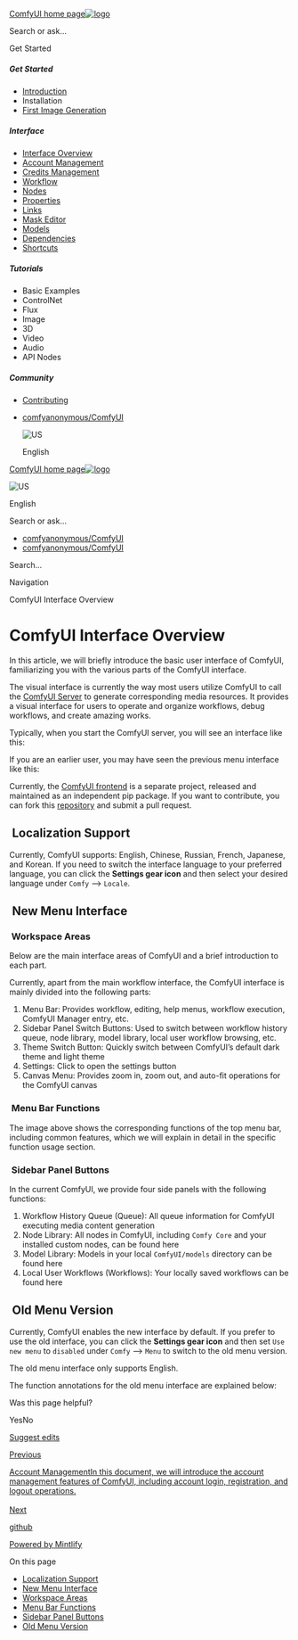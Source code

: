 [ComfyUI home page![logo](https://mintlify.s3.us-west-1.amazonaws.com/dripart/logo.png)](http://docs.comfy.org/)

Search or ask...

Get Started

##### Get Started

- [Introduction](http://docs.comfy.org/get_started/introduction)
- Installation
- [First Image Generation](http://docs.comfy.org/get_started/first_generation)

##### Interface

- [Interface Overview](http://docs.comfy.org/interface/overview)
- [Account Management](http://docs.comfy.org/interface/user)
- [Credits Management](http://docs.comfy.org/interface/credits)
- [Workflow](http://docs.comfy.org/essentials/core-concepts/workflow)
- [Nodes](http://docs.comfy.org/essentials/core-concepts/nodes)
- [Properties](http://docs.comfy.org/essentials/core-concepts/properties)
- [Links](http://docs.comfy.org/essentials/core-concepts/links)
- [Mask Editor](http://docs.comfy.org/interface/maskeditor)
- [Models](http://docs.comfy.org/essentials/core-concepts/models)
- [Dependencies](http://docs.comfy.org/essentials/core-concepts/dependencies)
- [Shortcuts](http://docs.comfy.org/interface/shortcuts)

##### Tutorials

- Basic Examples
- ControlNet
- Flux
- Image
- 3D
- Video
- Audio
- API Nodes

##### Community

- [Contributing](http://docs.comfy.org/community/contributing)

<!--THE END-->

- [comfyanonymous/ComfyUI](https://github.com/comfyanonymous/ComfyUI)
  
  ![US](https://purecatamphetamine.github.io/country-flag-icons/1x1/US.svg)
  
  English

[ComfyUI home page![logo](https://mintlify.s3.us-west-1.amazonaws.com/dripart/logo.png)](http://docs.comfy.org/)

![US](https://purecatamphetamine.github.io/country-flag-icons/1x1/US.svg)

English

Search or ask...

- [comfyanonymous/ComfyUI](https://github.com/comfyanonymous/ComfyUI)
- [comfyanonymous/ComfyUI](https://github.com/comfyanonymous/ComfyUI)

Search...

Navigation

ComfyUI Interface Overview

# ComfyUI Interface Overview

In this article, we will briefly introduce the basic user interface of ComfyUI, familiarizing you with the various parts of the ComfyUI interface.

The visual interface is currently the way most users utilize ComfyUI to call the [ComfyUI Server](http://docs.comfy.org/essentials/comfyui-server/comms_overview) to generate corresponding media resources. It provides a visual interface for users to operate and organize workflows, debug workflows, and create amazing works.

Typically, when you start the ComfyUI server, you will see an interface like this:

If you are an earlier user, you may have seen the previous menu interface like this:

Currently, the [ComfyUI frontend](https://github.com/Comfy-Org/ComfyUI_frontend) is a separate project, released and maintained as an independent pip package. If you want to contribute, you can fork this [repository](https://github.com/Comfy-Org/ComfyUI_frontend) and submit a pull request.

## [​](http://docs.comfy.org#localization-support) Localization Support

Currently, ComfyUI supports: English, Chinese, Russian, French, Japanese, and Korean. If you need to switch the interface language to your preferred language, you can click the **Settings gear icon** and then select your desired language under `Comfy` —&gt; `Locale`.

## [​](http://docs.comfy.org#new-menu-interface) New Menu Interface

### [​](http://docs.comfy.org#workspace-areas) Workspace Areas

Below are the main interface areas of ComfyUI and a brief introduction to each part.

Currently, apart from the main workflow interface, the ComfyUI interface is mainly divided into the following parts:

1. Menu Bar: Provides workflow, editing, help menus, workflow execution, ComfyUI Manager entry, etc.
2. Sidebar Panel Switch Buttons: Used to switch between workflow history queue, node library, model library, local user workflow browsing, etc.
3. Theme Switch Button: Quickly switch between ComfyUI’s default dark theme and light theme
4. Settings: Click to open the settings button
5. Canvas Menu: Provides zoom in, zoom out, and auto-fit operations for the ComfyUI canvas

### [​](http://docs.comfy.org#menu-bar-functions) Menu Bar Functions

The image above shows the corresponding functions of the top menu bar, including common features, which we will explain in detail in the specific function usage section.

### [​](http://docs.comfy.org#sidebar-panel-buttons) Sidebar Panel Buttons

In the current ComfyUI, we provide four side panels with the following functions:

1. Workflow History Queue (Queue): All queue information for ComfyUI executing media content generation
2. Node Library: All nodes in ComfyUI, including `Comfy Core` and your installed custom nodes, can be found here
3. Model Library: Models in your local `ComfyUI/models` directory can be found here
4. Local User Workflows (Workflows): Your locally saved workflows can be found here

## [​](http://docs.comfy.org#old-menu-version) Old Menu Version

Currently, ComfyUI enables the new interface by default. If you prefer to use the old interface, you can click the **Settings gear icon** and then set `Use new menu` to `disabled` under `Comfy` —&gt; `Menu` to switch to the old menu version.

The old menu interface only supports English.

The function annotations for the old menu interface are explained below:

Was this page helpful?

YesNo

[Suggest edits](https://github.com/comfy-org/docs/edit/main/interface/overview.mdx)

[Previous](http://docs.comfy.org/get_started/first_generation)

[Account ManagementIn this document, we will introduce the account management features of ComfyUI, including account login, registration, and logout operations.  
\
Next](http://docs.comfy.org/interface/user)

[github](https://github.com/comfyanonymous/ComfyUI/)

[Powered by Mintlify](https://mintlify.com/preview-request?utm_campaign=poweredBy&utm_medium=referral&utm_source=docs.comfy.org)

On this page

- [Localization Support](http://docs.comfy.org#localization-support)
- [New Menu Interface](http://docs.comfy.org#new-menu-interface)
- [Workspace Areas](http://docs.comfy.org#workspace-areas)
- [Menu Bar Functions](http://docs.comfy.org#menu-bar-functions)
- [Sidebar Panel Buttons](http://docs.comfy.org#sidebar-panel-buttons)
- [Old Menu Version](http://docs.comfy.org#old-menu-version)